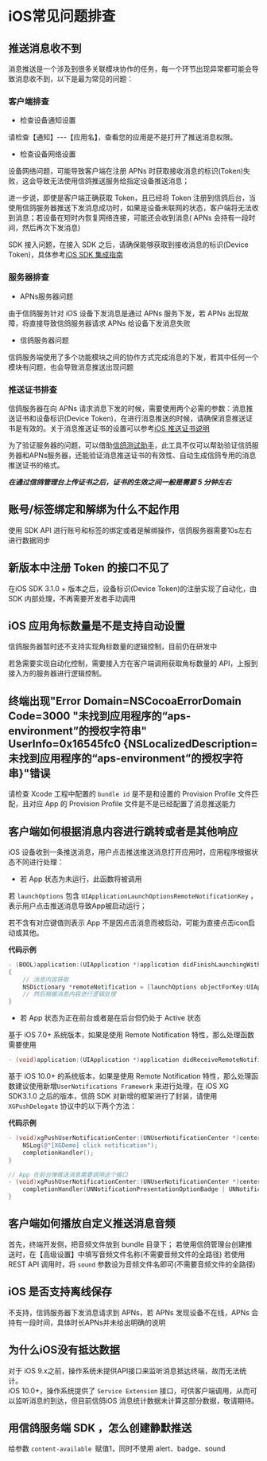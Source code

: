 # iOS常见问题排查

## 推送消息收不到

消息推送是一个涉及到很多关联模块协作的任务，每一个环节出现异常都可能会导致消息收不到，以下是最为常见的问题：

### 客户端排查

- 检查设备通知设置


请检查【通知】---【应用名】，查看您的应用是不是打开了推送消息权限。

- 检查设备网络设置


设备网络问题，可能导致客户端在注册 APNs 时获取接收消息的标识(Token)失败，这会导致无法使用信鸽推送服务给指定设备推送消息；

进一步说，即使是客户端正确获取 Token，且已经将 Token 注册到信鸽后台，当使用信鸽服务器推送下发消息成功时，如果是设备未联网的状态，客户端将无法收到消息；若设备在短时内恢复网络连接，可能还会收到消息( APNs 会持有一段时间，然后再次下发消息)

SDK 接入问题，在接入 SDK 之后，请确保能够获取到接收消息的标识(Device Token)，具体参考[iOS SDK 集成指南](/ios_access/ios-sdk-ji-cheng-zhi-nan.md)



### 服务器排查

- APNs服务器问题

由于信鸽服务针对 iOS 设备下发消息是通过 APNs 服务下发，若 APNs 出现故障，将直接导致信鸽服务器请求 APNs 给设备下发消息失败

- 信鸽服务器问题

信鸽服务端使用了多个功能模块之间的协作方式完成消息的下发，若其中任何一个模块有问题，也会导致消息推送出现问题



### 推送证书排查

信鸽服务器在向 APNs 请求消息下发的时候，需要使用两个必需的参数：消息推送证书和设备标识(Device Token)，在进行消息推送的时候，请确保消息推送证书是有效的。关于消息推送证书的设置可以参考[iOS 推送证书说明](/ios_access/ios-tui-song-zheng-shu-shuo-ming.md)

为了验证服务器的问题，可以借助[信鸽测试助手](http://xg.qq.com/pigeon_v2/resource/sdk/XGPushTool.zip)，此工具不仅可以帮助验证信鸽服务器和APNs服务器，还能验证消息推送证书的有效性、自动生成信鸽专用的消息推送证书的格式。

***在通过信鸽管理台上传证书之后，证书的生效之间一般是需要 5 分钟左右***



## 账号/标签绑定和解绑为什么不起作用

使用 SDK API 进行账号和标签的绑定或者是解绑操作，信鸽服务器需要10s左右进行数据同步



## 新版本中注册 Token 的接口不见了

在iOS SDK 3.1.0 + 版本之后，设备标识(Device Token)的注册实现了自动化，由 SDK 内部处理，不再需要开发者手动调用



## iOS 应用角标数量是不是支持自动设置

信鸽服务器暂时还不支持实现角标数量的逻辑控制，目前仍在研发中

若急需要实现自动化控制，需要接入方在客户端调用获取角标数量的 API，上报到接入方的服务器进行逻辑控制。



## 终端出现"Error Domain=NSCocoaErrorDomain Code=3000 "未找到应用程序的“aps-environment”的授权字符串" UserInfo=0x16545fc0 {NSLocalizedDescription=未找到应用程序的“aps-environment”的授权字符串}"错误

请检查 Xcode 工程中配置的 ```bundle id``` 是不是和设置的 Provision Profile 文件匹配，且对应 App 的 Provision Profile 文件是不是已经配置了消息推送能力



## 客户端如何根据消息内容进行跳转或者是其他响应

iOS 设备收到一条推送消息，用户点击推送推送消息打开应用时，应用程序根据状态不同进行处理：

- 若 App 状态为未运行，此函数将被调用


若 ```launchOptions``` 包含 ```UIApplicationLaunchOptionsRemoteNotificationKey``` ，表示用户点击推送消息导致App被启动运行；

若不含有对应键值则表示 App 不是因点击消息而被启动，可能为直接点击icon启动或其他。

**代码示例**

```objective-c
- (BOOL)application:(UIApplication *)application didFinishLaunchingWithOptions:(NSDictionary *)launchOptions 
{
    // 消息内容获取
    NSDictionary *remoteNotification = [launchOptions objectForKey:UIApplicationLaunchOptionsRemoteNotificationKey];
    // 然后根据消息内容进行逻辑处理
}

```

- 若 App 状态为正在前台或者是在后台但仍处于 Active 状态


基于 iOS 7.0+ 系统版本，如果是使用 Remote Notification 特性，那么处理函数需要使用

```objective-c
- (void)application:(UIApplication *)application didReceiveRemoteNotification:(NSDictionary *)userInfo fetchCompletionHandler:(void (^)(UIBackgroundFetchResult))completionHandler;
```



基于 iOS 10.0+ 的系统版本，如果是使用 Remote Notification 特性，那么处理函数建议使用新增```UserNotifications Framework``` 来进行处理，在 iOS XG SDK3.1.0 之后的版本，信鸽 SDK 对新增的框架进行了封装，请使用 ```XGPushDelegate``` 协议中的以下两个方法：

**代码示例**

```objective-c
- (void)xgPushUserNotificationCenter:(UNUserNotificationCenter *)center didReceiveNotificationResponse:(UNNotificationResponse *)response withCompletionHandler:(void (^)(void))completionHandler {
	NSLog(@"[XGDemo] click notification");
	completionHandler();
}

// App 在前台弹推送消息需要调用这个接口
- (void)xgPushUserNotificationCenter:(UNUserNotificationCenter *)center willPresentNotification:(UNNotification *)notification withCompletionHandler:(void (^)(UNNotificationPresentationOptions))completionHandler {
	completionHandler(UNNotificationPresentationOptionBadge | UNNotificationPresentationOptionSound | UNNotificationPresentationOptionAlert);
}
```



## 客户端如何播放自定义推送消息音频

首先，终端开发侧，把音频文件放到 bundle 目录下；
若使用信鸽管理台创建推送时，在【高级设置】中填写音频文件名称(不需要音频文件的全路径)
若使用 REST API 调用时，将 ```sound``` 参数设为音频文件名即可(不需要音频文件的全路径)



## iOS 是否支持离线保存 

不支持，信鸽服务器下发消息请求到 APNs，若 APNs 发现设备不在线，APNs 会持有一段时间，具体时长APNs并未给出明确的说明



## 为什么iOS没有抵达数据

对于 iOS 9.x之前，操作系统未提供API接口来监听消息抵达终端，故而无法统计。  
iOS 10.0+，操作系统提供了 ```Service Extension``` 接口，可供客户端调用，从而可以监听消息的到达，但目前信鸽iOS 消息统计数据未计算这部分数据，敬请期待。



## 用信鸽服务端 SDK ，怎么创建静默推送

给参数 ```content-available ```赋值1，同时不使用 alert、badge、sound